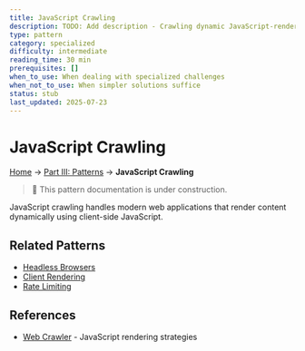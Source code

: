 ```yaml
---
title: JavaScript Crawling
description: TODO: Add description - Crawling dynamic JavaScript-rendered content
type: pattern
category: specialized
difficulty: intermediate
reading_time: 30 min
prerequisites: []
when_to_use: When dealing with specialized challenges
when_not_to_use: When simpler solutions suffice
status: stub
last_updated: 2025-07-23
---
```

# JavaScript Crawling


<!-- Navigation -->
[Home](../introduction/index.md) → [Part III: Patterns](index.md) → **JavaScript Crawling**

> 🚧 This pattern documentation is under construction.

JavaScript crawling handles modern web applications that render content dynamically using client-side JavaScript.

## Related Patterns
- [Headless Browsers](../patterns/content-extraction.md)
- [Client Rendering](client-rendering.md)
- [Rate Limiting](rate-limiting.md)

## References
- [Web Crawler](../case-studies/web-crawler.md) - JavaScript rendering strategies